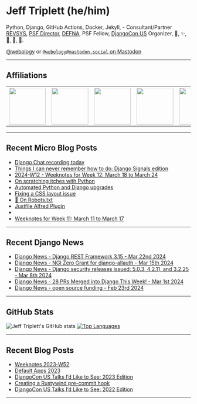# Jeff Triplett (he/him)

Python, Django, GitHub Actions, Docker, Jekyll,  - Consultant/Partner [REVSYS][], [PSF Director][], [DEFNA][], PSF Fellow, [DjangoCon US][] Organizer, 🏀, ✨, 💪, 🏃, 🤖.

<a href="https://twitter.com/webology">@webology</a> or <a href="https://mastodon.social/@webology" rel="me">`@webology@mastodon.social` on Mastodon</a>

<hr>

## Affiliations

<table border="0">
<tr>
<td><a href="https://github.com/revsys/"><img src="https://avatars.githubusercontent.com/u/308096?s=200&v=4" width="100px"></a></td>
<td><a href="https://github.com/psf/"><img src="https://avatars.githubusercontent.com/u/50630501?s=200&v=4" width="100px"></a></td>
<td><a href="https://github.com/djangocon/"><img src="https://avatars.githubusercontent.com/u/2891658?s=400&&v=4" width="100px"></a></td>
<td><a href="https://github.com/defna/"><img src="https://avatars.githubusercontent.com/u/13454395?s=200&v=4" width="100px"></a></td>
<td><a href="https://github.com/djangopackages/"><img src="https://avatars.githubusercontent.com/u/27385825?s=200&v=4" width="100px"></a></td>
</tr>
</table>

<hr>

## Recent Micro Blog Posts

<!--START_SECTION:micro-posts-->
* [Django Chat recording today](https:&#x2F;&#x2F;micro.webology.dev&#x2F;2024&#x2F;03&#x2F;26&#x2F;django-chat-recording.html)
* [Things I can never remember how to do: Django Signals edition](https:&#x2F;&#x2F;micro.webology.dev&#x2F;2024&#x2F;03&#x2F;25&#x2F;things-i-can.html)
* [2024-W12 - Weeknotes for Week 12: March 18 to March 24](https:&#x2F;&#x2F;micro.webology.dev&#x2F;2024&#x2F;03&#x2F;24&#x2F;w-weeknotes-for.html)
* [On scratching itches with Python](https:&#x2F;&#x2F;micro.webology.dev&#x2F;2024&#x2F;03&#x2F;23&#x2F;on-scratching-itches.html)
* [Automated Python and Django upgrades](https:&#x2F;&#x2F;micro.webology.dev&#x2F;2024&#x2F;03&#x2F;22&#x2F;automated-python-and.html)
* [Fixing a CSS layout issue](https:&#x2F;&#x2F;micro.webology.dev&#x2F;2024&#x2F;03&#x2F;21&#x2F;fixing-a-css.html)
* [🤖 On Robots.txt](https:&#x2F;&#x2F;micro.webology.dev&#x2F;2024&#x2F;03&#x2F;20&#x2F;on-robotstxt.html)
* [Justfile Alfred Plugin](https:&#x2F;&#x2F;micro.webology.dev&#x2F;2024&#x2F;03&#x2F;19&#x2F;justfile-alfred-plugin.html)
* [](https:&#x2F;&#x2F;micro.webology.dev&#x2F;2024&#x2F;03&#x2F;18&#x2F;the-gentlemen-i.html)
* [Weeknotes for Week 11: March 11 to March 17](https:&#x2F;&#x2F;micro.webology.dev&#x2F;2024&#x2F;03&#x2F;18&#x2F;weeknotes-for-week.html)
<!--END_SECTION:micro-posts-->

<hr>

## Recent Django News

<!--START_SECTION:news-->
* [Django News - Django REST Framework 3.15  - Mar 22nd 2024](https:&#x2F;&#x2F;django-news.com&#x2F;issues&#x2F;224)
* [Django News - NGI Zero Grant for django-allauth - Mar 15th 2024](https:&#x2F;&#x2F;django-news.com&#x2F;issues&#x2F;223)
* [Django News - Django security releases issued: 5.0.3, 4.2.11, and 3.2.25 - Mar 8th 2024](https:&#x2F;&#x2F;django-news.com&#x2F;issues&#x2F;222)
* [Django News - 28 PRs Merged into Django This Week! - Mar 1st 2024](https:&#x2F;&#x2F;django-news.com&#x2F;issues&#x2F;221)
* [Django News - open source funding - Feb 23rd 2024](https:&#x2F;&#x2F;django-news.com&#x2F;issues&#x2F;220)
<!--END_SECTION:news-->

<hr>

## GitHub Stats

![Jeff Triplett's GitHub stats](https://github-readme-stats.vercel.app/api?username=jefftriplett&show_icons=&private_count=true&theme=dracula)  [![Top Languages](https://github-readme-stats.vercel.app/api/top-langs/?username=jefftriplett&layout=compact&theme=dracula)]()

<hr>

## Recent Blog Posts

<!--START_SECTION:posts-->
* [Weeknotes 2023-W52](https:&#x2F;&#x2F;jefftriplett.com&#x2F;2023&#x2F;weeknotes-2023-w52&#x2F;)
* [Default Apps 2023](https:&#x2F;&#x2F;jefftriplett.com&#x2F;2023&#x2F;default-apps-2023&#x2F;)
* [DjangoCon US Talks I’d Like to See: 2023 Edition](https:&#x2F;&#x2F;jefftriplett.com&#x2F;2023&#x2F;djangocon-us-talks-i-d-like-to-see-2023-edition&#x2F;)
* [Creating a Rustywind pre-commit hook](https:&#x2F;&#x2F;jefftriplett.com&#x2F;2023&#x2F;rustywind-pre-commit-hook&#x2F;)
* [DjangoCon US Talks I’d Like to See: 2022 Edition](https:&#x2F;&#x2F;jefftriplett.com&#x2F;2022&#x2F;djangocon-us-talks-i-d-like-to-see-2022-edition&#x2F;)
<!--END_SECTION:posts-->

<hr>

[DEFNA]: https://www.defna.org/
[DjangoCon US]: http://djangocon.us/
[PSF Director]: https://www.python.org/psf/members/#board-of-directors
[REVSYS]: https://www.revsys.com/
